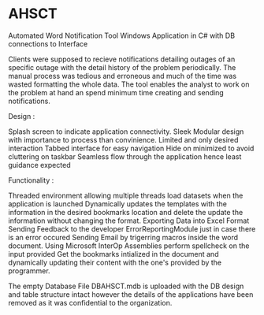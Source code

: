 # AHSCT
Automated Word Notification Tool
Windows Application in C# with DB connections to Interface

Clients were supposed to recieve notifications detailing outages of an specific outage with the detail history of the problem
periodically. The manual process was tedious and erroneous and much of the time was wasted formatting the whole data.
The tool enables the analyst to work on the problem at hand an spend minimum time creating and sending notifications.

Design : 

 Splash screen to indicate application connectivity.
 Sleek Modular design with importance to process than convinience.
 Limited and only desired interaction
 Tabbed interface for easy navigation
 Hide on minimized to avoid cluttering on taskbar
 Seamless flow through the application hence least guidance expected

Functionality : 

  Threaded environment allowing multiple threads load datasets when the application is launched
  Dynamically updates the templates with the information in the desired bookmarks location and delete the update the    information without changing the format.
  Exporting Data into Excel Format
  Sending Feedback to the developer
  ErrorReportingModule just in case there is an error occured
  Sending Email by trigerring macros inside the word document.
  Using Microsoft InterOp Assemblies perform spellcheck on the input provided
  Get the bookmarks intialized in the document and dynamically updating their   content with the one's provided by the programmer.
  
 The empty Database File DBAHSCT.mdb is uploaded with the DB design and table structure intact however the details of the 
 applications have been removed as it was confidential to the organization.

